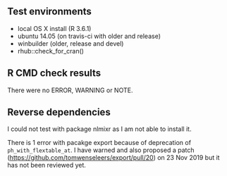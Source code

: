 ## Test environments

- local OS X install (R 3.6.1)
- ubuntu 14.05 (on travis-ci with older and release)
- winbuilder (older, release and devel)
- rhub::check_for_cran()

## R CMD check results

There were no ERROR, WARNING or NOTE. 

## Reverse dependencies

I could not test with package nlmixr as I am not able to install it. 

There is 1 error with pacakge export because of deprecation of `ph_with_flextable_at`. 
I have warned and also proposed a patch (https://github.com/tomwenseleers/export/pull/20) 
on 23 Nov 2019 but it has not been reviewed yet.
